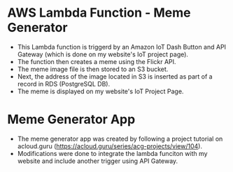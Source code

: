 # AWS Lambda Function - Meme Generator
- This Lambda function is triggerd by an Amazon IoT Dash Button and API Gateway (which is done on my website's IoT project page).
- The function then creates a meme using the Flickr API.
- The meme image file is then stored to an S3 bucket.
- Next, the address of the image located in S3 is inserted as part of a record in RDS (PostgreSQL DB).
- The meme is displayed on my website's IoT Project Page.

# Meme Generator App
- The meme generator app was created by following a project tutorial on acloud.guru (https://acloud.guru/series/acg-projects/view/104).
- Modifications were done to integrate the lambda funciton with my website and include another trigger using API Gateway.
